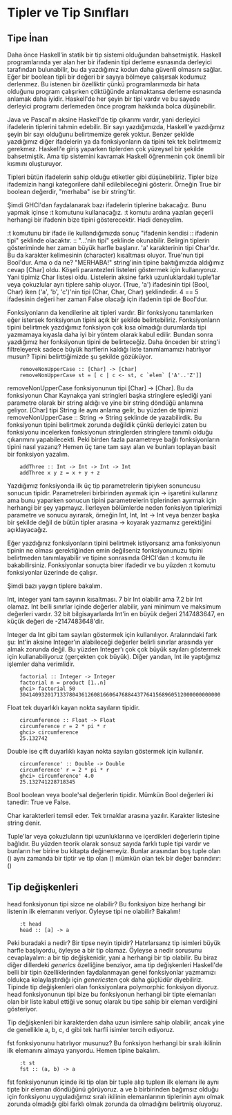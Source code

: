 # Tipler ve Tip Sınıfları
## Tipe İnan

Daha önce Haskell'in statik bir tip sistemi olduğundan bahsetmiştik. Haskell programlarında yer alan her bir ifadenin tipi derleme esnasında derleyici tarafından bulunabilir, bu da yazdığımız kodun daha güvenli olmasını sağlar.  Eğer bir boolean tipli bir değeri bir sayıya bölmeye çalışırsak kodumuz derlenmez. Bu istenen bir özelliktir çünkü programlarımızda bir hata olduğunu program çalışırken çöktüğünde anlamaktansa derleme esnasında anlamak daha iyidir. Haskell'de her şeyin bir tipi vardır ve bu sayede derleyici programı derlemeden önce program hakkında bolca düşünebilir.

Java ve Pascal'ın aksine Haskell'de tip çıkarımı vardır, yani derleyici ifadelerin tiplerini tahmin edebilir. Bir sayı yazdığımızda, Haskell'e yazdığımız şeyin bir sayı olduğunu belirtmemize gerek yoktur. Benzer şekilde yazdığımız diğer ifadelerin ya da fonksiyonların da tipini tek tek belirtmemiz gerekmez. Haskell'e giriş yaparken tiplerden çok yüzeysel bir şekilde bahsetmiştik. Ama tip sistemini kavramak Haskell öğrenmenin çok önemli bir kısmını oluşturuyor.

Tipleri bütün ifadelerin sahip olduğu etiketler gibi düşünebiliriz. Tipler bize ifademizin hangi kategorilere dahil edilebileceğini gösterir. Örneğin True bir boolean değerdir, "merhaba" ise bir string'tir.

Şimdi GHCI'dan faydalanarak bazı ifadelerin tiplerine bakacağız. Bunu yapmak içinse :t komutunu kullanacağız. :t komutu ardına yazılan geçerli herhangi bir ifadenin bize tipini gösterecektir. Hadi deneyelim.

:t komutunu bir ifade ile kullandığımızda sonuç "ifadenin kendisi :: ifadenin tipi" şeklinde olacaktır. :: "...'nin tipi" şeklinde okunabilir. Belirgin tiplerin gösteriminde her zaman büyük harfle başlanır. 'a' karakterinin tipi Char'dır. Bu da karakter kelimesinin (character) kısaltması oluyor. True'nun tipi Bool'dur. Ama o da ne? "MERHABA!" string'inin tipine baktığımızda aldığımız cevap [Char] oldu. Köşeli parantezleri listeleri göstermek için kullanıyoruz.  Yani tipimiz Char listesi oldu. Listelerin aksine farklı uzunluklardaki tuple'lar veya çokuzlular ayrı tiplere sahip oluyor. (True, 'a') ifadesinin tipi (Bool, Char) iken ('a', 'b', 'c')'nin tipi (Char, Char, Char) şeklindedir. 4 == 5 ifadesinin değeri her zaman False olacağı için ifadenin tipi de Bool'dur.

Fonksiyonların da kendilerine ait tipleri vardır. Bir fonksiyonu tanımlarken eğer istersek fonksiyonun tipini açık bir şekilde belirtebiliriz. Fonksiyonların tipini belirtmek yazdığımız fonksiyon çok kısa olmadığı durumlarda tipi yazmamaya kıyasla daha iyi bir yöntem olarak kabul edilir. Bundan sonra yazdığımız her fonksiyonun tipini de belirteceğiz. Daha önceden bir string'i filtreleyerek sadece büyük harflerin kaldığı liste tanımlamamızı hatırlıyor musun? Tipini belirttiğimizde şu şekilde gözüküyor.

```
    removeNonUpperCase :: [Char] -> [Char]
    removeNonUpperCase st = [ c | c <- st, c `elem` ['A'..'Z']]
```

removeNonUpperCase fonksiyonunun tipi [Char] -> [Char]. Bu da fonksiyonun Char Kaynakça yani stringleri başka stringlere eşlediği yani parametre olarak bir string aldığı ve yine bir string döndüğü anlamına geliyor. [Char] tipi String ile aynı anlama gelir, bu yüzden de tipimizi removeNonUpperCase :: String -> String şeklinde de yazabilirdik. Bu fonksiyonun tipini belirtmek zorunda değildik çünkü derleyici zaten bu fonksiyonu incelerken fonksiyonun stringlerden stringlere tanımlı olduğu çıkarımını yapabilecekti. Peki birden fazla parametreye bağlı fonksiyonların tipini nasıl yazarız? Hemen üç tane tam sayı alan ve bunları toplayan basit bir fonksiyon yazalım.

```
    addThree :: Int -> Int -> Int -> Int
    addThree x y z = x + y + z
```

Yazdığımız fonksiyonda ilk üç tip parametrelerin tipiyken sonuncusu sonucun tipidir.  Parametreleri birbirinden ayırmak için -> işaretini kullanırız ama bunu yaparken sonucun tipini parametrelerin tiplerinden ayırmak için herhangi bir şey yapmayız. İlerleyen bölümlerde neden fonksiyon tiplerimizi parametre ve sonucu ayırarak, örneğin Int, Int, Int -> Int veya benzer başka bir şekilde değil de bütün tipler arasına -> koyarak yazmamız gerektiğini açıklayacağız.

Eğer yazdığınız fonksiyonların tipini belirtmek istiyorsanız ama fonksiyonun tipinin ne olması gerektiğinden emin değilseniz fonksiyonunuzu tipini belirtmeden tanımlayabilir ve tipine sonrasında GHCI'dan :t komutu ile bakabilirsiniz. Fonksiyonlar sonuçta birer ifadedir ve bu yüzden :t komutu fonksiyonlar üzerinde de çalışır.

Şimdi bazı yaygın tiplere bakalım.

Int, integer yani tam sayının kısaltması. 7 bir Int olabilir ama 7.2 bir Int olamaz. Int belli sınırlar içinde değerler alabilir, yani minimum ve maksimum değerleri vardır. 32 bit bilgisayarlarda Int'in en büyük değeri 2147483647, en küçük değeri de -2147483648'dir.

Integer da Int gibi tam sayıları göstermek için kullanılıyor. Aralarındaki fark şu: Int'in aksine Integer'ın alabileceği değerler belirli sınırlar arasında yer almak zorunda değil. Bu yüzden Integer'ı çok çok büyük sayıları göstermek için kullanabiliyoruz (gerçekten çok büyük). Diğer yandan, Int ile yaptığımız işlemler daha verimlidir.

```
    factorial :: Integer -> Integer
    factorial n = product [1..n]
    ghci> factorial 50
    30414093201713378043612608166064768844377641568960512000000000000
```

Float tek duyarlıklı kayan nokta sayıların tipidir.

```
    circumference :: Float -> Float
    circumference r = 2 * pi * r
    ghci> circumference
    25.132742
```

Double ise çift duyarlıklı kayan nokta sayıları göstermek için kullanılır.

```
    circumference' :: Double -> Double
    circumference' r = 2 * pi * r
    ghci> circumference' 4.0
    25.132741228718345
```

Bool boolean veya boole'sal değerlerin tipidir. Mümkün Bool değerleri iki tanedir: True ve False.

Char karakterleri temsil eder. Tek tırnaklar arasına yazılır. Karakter listesine string denir.

Tuple'lar veya çokuzluların tipi uzunluklarına ve içerdikleri değerlerin tipine bağlıdır. Bu yüzden teorik olarak sonsuz sayıda farklı tuple tipi vardır ve bunların her birine bu kitapta değinemeyiz. Bunlar arasından boş tuple olan () aynı zamanda bir tiptir ve tip olan () mümkün olan tek bir değer barındırır: ()

## Tip değişkenleri

head fonksiyonun tipi sizce ne olabilir? Bu fonksiyon bize herhangi bir listenin ilk elemanını veriyor. Öyleyse tipi ne olabilir? Bakalım!

```
    :t head
    head :: [a] -> a
```

Peki buradaki a nedir? Bir tipse neyin tipidir? Hatırlarsanız tip isimleri büyük harfle başlıyordu, öyleyse a bir tip olamaz. Öyleyse a nedir sorusunu cevaplayalım: a bir tip değişkenidir, yani a herhangi bir tip olabilir. Bu biraz diğer dillerdeki *generics* özelliğine benziyor, ama tip değişkenleri Haskell'de belli bir tipin özelliklerinden faydalanmayan genel fonksiyonlar yazmamızı oldukça kolaylaştırdığı için *generics*ten çok daha güçlüdür diyebiliriz. Tipinde tip değişkenleri olan fonksiyonlara polymorphic fonksiyon diyoruz. head fonksiyonunun tipi bize bu fonksiyonun herhangi bir tipte elemanları olan bir liste kabul ettiği ve sonuç olarak bu tipe sahip bir eleman verdiğini gösteriyor.

Tip değişkenleri bir karakterden daha uzun isimlere sahip olabilir, ancak yine de genellikle a, b, c, d gibi tek harfli isimler tercih ediyoruz.

fst fonksiyonunu hatırlıyor musunuz? Bu fonksiyon herhangi bir sıralı ikilinin ilk elemanını almaya yarıyordu. Hemen tipine bakalım.

```
    :t st
    fst :: (a, b) -> a
```

fst fonksiyonunun içinde iki tip olan bir tuple alıp tupleın ilk elemanı ile aynı tipte bir eleman döndüğünü görüyoruz. a ve b birbirinden bağımsız olduğu için fonksiyonu uyguladığımız sıralı ikilinin elemanlarının tiplerinin aynı olmak zorunda olmadığı gibi farklı olmak zorunda da olmadığını belirtmiş oluyoruz.
